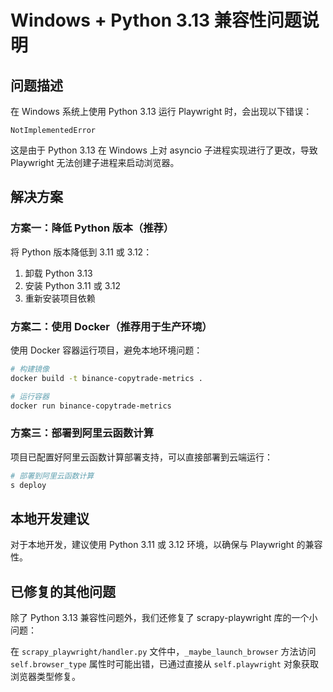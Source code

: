 # Windows + Python 3.13 兼容性问题说明

## 问题描述

在 Windows 系统上使用 Python 3.13 运行 Playwright 时，会出现以下错误：

```
NotImplementedError
```

这是由于 Python 3.13 在 Windows 上对 asyncio 子进程实现进行了更改，导致 Playwright 无法创建子进程来启动浏览器。

## 解决方案

### 方案一：降低 Python 版本（推荐）

将 Python 版本降低到 3.11 或 3.12：

1. 卸载 Python 3.13
2. 安装 Python 3.11 或 3.12
3. 重新安装项目依赖

### 方案二：使用 Docker（推荐用于生产环境）

使用 Docker 容器运行项目，避免本地环境问题：

```bash
# 构建镜像
docker build -t binance-copytrade-metrics .

# 运行容器
docker run binance-copytrade-metrics
```

### 方案三：部署到阿里云函数计算

项目已配置好阿里云函数计算部署支持，可以直接部署到云端运行：

```bash
# 部署到阿里云函数计算
s deploy
```

## 本地开发建议

对于本地开发，建议使用 Python 3.11 或 3.12 环境，以确保与 Playwright 的兼容性。

## 已修复的其他问题

除了 Python 3.13 兼容性问题外，我们还修复了 scrapy-playwright 库的一个小问题：

在 `scrapy_playwright/handler.py` 文件中，`_maybe_launch_browser` 方法访问 `self.browser_type` 属性时可能出错，已通过直接从 `self.playwright` 对象获取浏览器类型修复。